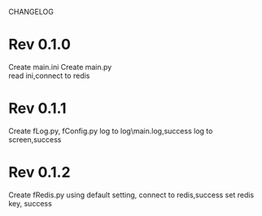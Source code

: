 CHANGELOG

# Rev 0.1.0
Create main.ini
Create main.py	
	read ini,connect to redis

# Rev 0.1.1 
Create fLog.py, fConfig.py
	log to log\main.log,success
	log to screen,success

# Rev 0.1.2 
Create fRedis.py
	using default setting, connect to redis,success
	set redis key, success